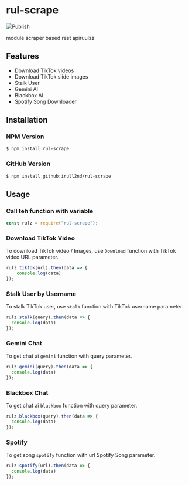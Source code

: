 # rul-scrape
[![Publish](https://github.com/rull2nd/rul-scrape/actions/workflows/npm-publish-github-packages.yml/badge.svg)](https://github.com/rull2nd/rul-scrape/actions/workflows/npm-publish-github-packages.yml)
<p>module scraper based rest apiruulzz</p>

## Features
- Download TikTok videos
- Download TikTok slide images
- Stalk User
- Gemini AI
- Blackbox AI
- Spotify Song Downloader

## Installation 
### NPM Version 
```bash
$ npm install rul-scrape
```
### GitHub Version 
```bash
$ npm install github:irull2nd/rul-scrape
```

## Usage
### Call teh function with variable 
```javascript
const rulz = require("rul-scrape");
```
### Download TikTok Video 
To download TikTok video / Images, use `Download` function with TikTok video URL parameter. 
```javascript
rulz.tiktok(url).then(data => {
    console.log(data)
});
```
### Stalk User by Username 
To stalk TikTok user, use `stalk` function with TikTok username parameter. 
```javascript
rulz.stalk(query).then(data => {
  console.log(data)
});
```
### Gemini Chat
To get chat ai `gemini` function with query parameter. 
```javascript
rulz.gemini(query).then(data => {
  console.log(data)
});
```
### Blackbox Chat
To get chat ai `blackbox` function with query parameter. 
```javascript
rulz.blackbox(query).then(data => {
  console.log(data)
});
```
### Spotify
To get song `spotify` function with url Spotify Song parameter. 
```javascript
rulz.spotify(url).then(data => {
  console.log(data)
});
```

